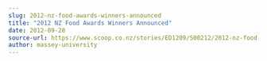 ```yaml
---
slug: 2012-nz-food-awards-winners-announced
title: "2012 NZ Food Awards Winners Announced"
date: 2012-09-28
source-url: https://www.scoop.co.nz/stories/ED1209/S00212/2012-nz-food-awards-winners-announced.htm
author: massey-university
---
```

